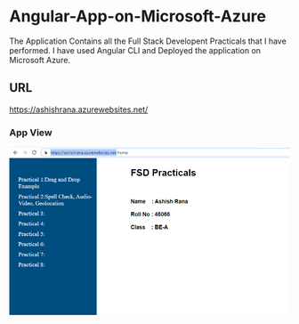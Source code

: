# Angular-App-on-Microsoft-Azure
The Application Contains all the Full Stack Developent Practicals that I have performed. I have used Angular CLI and Deployed the application on Microsoft Azure.
## URL
https://ashishrana.azurewebsites.net/
### App View
![](https://github.com/ashishrana080699/Angular-App-on-Microsoft-Azure/blob/master/Screenshot.png)
